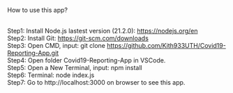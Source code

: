 How to use this app?<br><br>

Step1: Install Node.js lastest version (21.2.0): https://nodejs.org/en <br>
Step2: Install Git: https://git-scm.com/downloads <br>
Step3: Open CMD, input: git clone https://github.com/Kith933UTH/Covid19-Reporting-App.git <br>
Step4: Open folder Covid19-Reporting-App in VSCode. <br>
Step5: Open a New Terminal, input: npm install <br>
Step6: Terminal: node index.js <br>
Step7: Go to http://localhost:3000 on browser to see this app.
